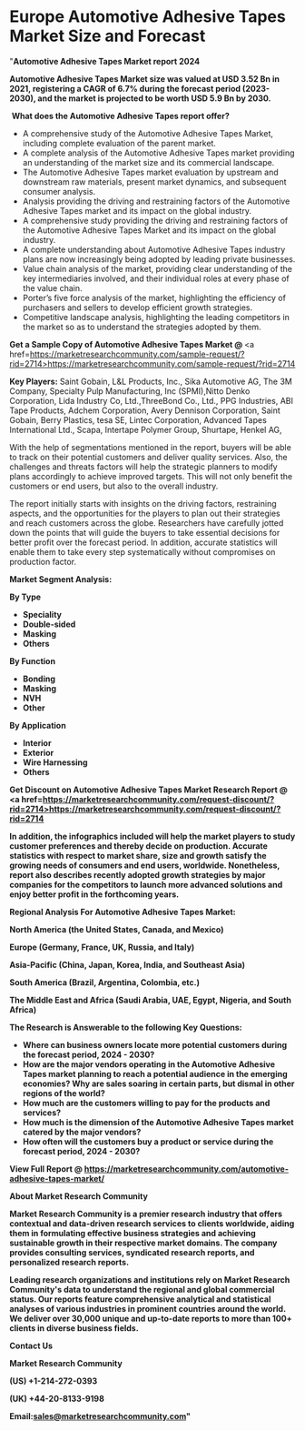 # Europe Automotive Adhesive Tapes Market Size and Forecast
"<strong>Automotive Adhesive Tapes Market report 2024</strong>

<strong>Automotive Adhesive Tapes Market size was valued at USD 3.52 Bn in 2021, registering a CAGR of 6.7% during the forecast period (2023-2030), and the market is projected to be worth USD 5.9 Bn by 2030.</strong>

 <strong><b>What does the Automotive Adhesive Tapes report offer?</b></strong>
<ul>
  <li>A comprehensive study of the Automotive Adhesive Tapes Market, including complete evaluation of the parent market.</li>
  <li>A complete analysis of the Automotive Adhesive Tapes market providing an understanding of the market size and its commercial landscape.</li>
  <li>The Automotive Adhesive Tapes market evaluation by upstream and downstream raw materials, present market dynamics, and subsequent consumer analysis.</li>
  <li>Analysis providing the driving and restraining factors of the Automotive Adhesive Tapes market and its impact on the global industry.</li>
  <li>A comprehensive study providing the driving and restraining factors of the Automotive Adhesive Tapes Market and its impact on the global industry.</li>
  <li>A complete understanding about Automotive Adhesive Tapes industry plans are now increasingly being adopted by leading private businesses.</li>
  <li>Value chain analysis of the market, providing clear understanding of the key intermediaries involved, and their individual roles at every phase of the value chain.</li>
  <li>Porter’s five force analysis of the market, highlighting the efficiency of purchasers and sellers to develop efficient growth strategies.</li>
  <li>Competitive landscape analysis, highlighting the leading competitors in the market so as to understand the strategies adopted by them.</li>
</ul>

<strong>Get a Sample Copy of Automotive Adhesive Tapes Market @ </strong><a href=https://marketresearchcommunity.com/sample-request/?rid=2714><u>https://marketresearchcommunity.com/sample-request/?rid=2714</u></a>

<strong>Key Players:</strong> 
Saint Gobain, L&amp;L Products, Inc., Sika Automotive AG, The 3M Company, Specialty Pulp Manufacturing, Inc (SPMI),Nitto Denko Corporation, Lida Industry Co, Ltd.,ThreeBond Co., Ltd., PPG Industries, ABI Tape Products, Adchem Corporation, Avery Dennison Corporation, Saint Gobain, Berry Plastics, tesa SE, Lintec Corporation, Advanced Tapes International Ltd., Scapa, Intertape Polymer Group, Shurtape, Henkel AG,

With the help of segmentations mentioned in the report, buyers will be able to track on their potential customers and deliver quality services. Also, the challenges and threats factors will help the strategic planners to modify plans accordingly to achieve improved targets. This will not only benefit the customers or end users, but also to the overall industry.

The report initially starts with insights on the driving factors, restraining aspects, and the opportunities for the players to plan out their strategies and reach customers across the globe. Researchers have carefully jotted down the points that will guide the buyers to take essential decisions for better profit over the forecast period. In addition, accurate statistics will enable them to take every step systematically without compromises on production factor.

<strong>Market Segment Analysis:</strong>


<strong><strong>By Type</strong></h4>
<ul>
 	<li>Speciality</li>
 	<li>Double-sided</li>
 	<li>Masking</li>
 	<li>Others</li>
</ul>
<strong><strong>By Function</strong></h4>
<ul>
 	<li>Bonding</li>
 	<li>Masking</li>
 	<li>NVH</li>
 	<li>Other</li>
</ul>
<strong><strong>By Application</strong></h4>
<ul>
 	<li>Interior</li>
 	<li>Exterior</li>
 	<li>Wire Harnessing</li>
 	<li>Others</li>
</ul>

<strong>Get Discount on Automotive Adhesive Tapes Market Research Report @ </b></strong><a href=https://marketresearchcommunity.com/request-discount/?rid=2714><u>https://marketresearchcommunity.com/request-discount/?rid=2714</u></a>

In addition, the infographics included will help the market players to study customer preferences and thereby decide on production. Accurate statistics with respect to market share, size and growth satisfy the growing needs of consumers and end users, worldwide. Nonetheless, report also describes recently adopted growth strategies by major companies for the competitors to launch more advanced solutions and enjoy better profit in the forthcoming years.

<strong>Regional Analysis For Automotive Adhesive Tapes Market:</strong>

<strong>North America</strong> (the United States, Canada, and Mexico)

<strong>Europe</strong> (Germany, France, UK, Russia, and Italy)

<strong>Asia-Pacific</strong> (China, Japan, Korea, India, and Southeast Asia)

<strong>South America</strong> (Brazil, Argentina, Colombia, etc.)

<strong>The Middle East and Africa</strong> (Saudi Arabia, UAE, Egypt, Nigeria, and South Africa)

<strong>The Research is Answerable to the following Key Questions:</strong>
<ul>
 	<li>Where can business owners locate more potential customers during the forecast period, 2024 - 2030?</li>
 	<li>How are the major vendors operating in the Automotive Adhesive Tapes market planning to reach a potential audience in the emerging economies? Why are sales soaring in certain parts, but dismal in other regions of the world?</li>
 	<li>How much are the customers willing to pay for the products and services?</li>
 	<li>How much is the dimension of the Automotive Adhesive Tapes market catered by the major vendors?</li>
 	<li>How often will the customers buy a product or service during the forecast period, 2024 - 2030?</li>
</ul>

<strong>View Full Report @</strong> <a href=https://marketresearchcommunity.com/automotive-adhesive-tapes-market/>https://marketresearchcommunity.com/automotive-adhesive-tapes-market/</a>

<strong>About Market Research Community</strong>

Market Research Community is a premier research industry that offers contextual and data-driven research services to clients worldwide, aiding them in formulating effective business strategies and achieving sustainable growth in their respective market domains. The company provides consulting services, syndicated research reports, and personalized research reports.

Leading research organizations and institutions rely on Market Research Community's data to understand the regional and global commercial status. Our reports feature comprehensive analytical and statistical analyses of various industries in prominent countries around the world. We deliver over 30,000 unique and up-to-date reports to more than 100+ clients in diverse business fields.

<strong>Contact Us</strong>

<strong>Market Research Community</strong>

(US) +1-214-272-0393

(UK) +44-20-8133-9198

<strong>Email:</strong>sales@marketresearchcommunity.com"
